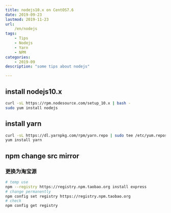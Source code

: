 ```yaml
---
title: nodejs10.x on CentOS7.6
date: 2019-09-23
lastmod: 2019-11-23
url:
    /en/nodejs
tags:
    - Tips  
    - Nodejs
    - Yarn
    - NPM
categories:
    - 2019-09
description: "some tips about nodejs"

---
```


## install nodejs10.x

```bash
curl -sL https://rpm.nodesource.com/setup_10.x | bash -
sudo yum install nodejs
```

## install yarn

```bash
curl -sL https://dl.yarnpkg.com/rpm/yarn.repo | sudo tee /etc/yum.repos.d/yarn.repo
yum install yarn
```

## npm change src mirror

### 更换为淘宝源

```bash
# temp use
npm --registry https://registry.npm.taobao.org install express
# change permanently
npm config set registry https://registry.npm.taobao.org
# check
npm config get registry
```
